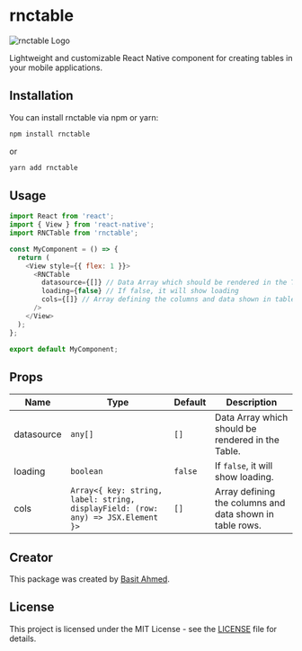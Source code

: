 # rnctable

![rnctable Logo](https://your-image-url.com)

Lightweight and customizable React Native component for creating tables in your mobile applications.

## Installation

You can install rnctable via npm or yarn:

```bash
npm install rnctable
```
or

```bash
yarn add rnctable
```

## Usage

```javascript
import React from 'react';
import { View } from 'react-native';
import RNCTable from 'rnctable';

const MyComponent = () => {
  return (
    <View style={{ flex: 1 }}>
      <RNCTable
        datasource={[]} // Data Array which should be rendered in the Table
        loading={false} // If false, it will show loading
        cols={[]} // Array defining the columns and data shown in table rows
      />
    </View>
  );
};

export default MyComponent;
```

## Props

| Name         | Type                                                     | Default | Description                                                 |
| ------------ | -------------------------------------------------------- | ------- | ----------------------------------------------------------- |
| datasource   | `any[]`                                                  | `[]`    | Data Array which should be rendered in the Table.           |
| loading      | `boolean`                                                | `false` | If `false`, it will show loading.                           |
| cols         | `Array<{ key: string, label: string, displayField: (row: any) => JSX.Element }>` | `[]`    | Array defining the columns and data shown in table rows.   |

## Creator

This package was created by [Basit Ahmed](https://basit-ahmed.web.app/).

## License

This project is licensed under the MIT License - see the [LICENSE](https://github.com/BasitAyaz/rnctable/blob/main/LICENSE) file for details.
